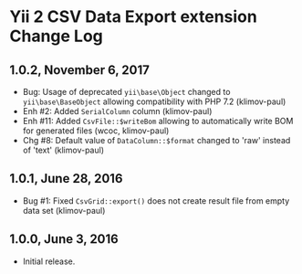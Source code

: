 Yii 2 CSV Data Export extension Change Log
==========================================

1.0.2, November 6, 2017
-----------------------

- Bug: Usage of deprecated `yii\base\Object` changed to `yii\base\BaseObject` allowing compatibility with PHP 7.2 (klimov-paul)
- Enh #2: Added `SerialColumn` column (klimov-paul)
- Enh #11: Added `CsvFile::$writeBom` allowing to automatically write BOM for generated files (wcoc, klimov-paul)
- Chg #8: Default value of `DataColumn::$format` changed to 'raw' instead of 'text' (klimov-paul)


1.0.1, June 28, 2016
--------------------

- Bug #1: Fixed `CsvGrid::export()` does not create result file from empty data set (klimov-paul)


1.0.0, June 3, 2016
-------------------

- Initial release.
